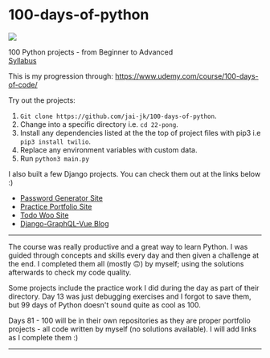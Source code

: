 # 100-days-of-python

<a href="https://codeclimate.com/github/jai-jk/100-days-of-python/maintainability"><img src="https://api.codeclimate.com/v1/badges/6ee8c754b3ff4cdf5d6b/maintainability" /></a>

100 Python projects - from Beginner to Advanced <br>
[Syllabus](Syllabus.pdf)

This is my progression through: https://www.udemy.com/course/100-days-of-code/

Try out the projects:

1. `Git clone https://github.com/jai-jk/100-days-of-python`.
2. Change into a specific directory i.e. `cd 22-pong`.
3. Install any dependencies listed at the the top of project files with pip3 i.e `pip3 install twilio`.
4. Replace any environment variables with custom data.
5. Run `python3 main.py`

I also built a few Django projects. You can check them out at the links below :)<br>

- [Password Generator Site](https://github.com/jai-jk/django-password-generator)<br>
- [Practice Portfolio Site](https://github.com/jai-jk/django-practice-portfolio)<br>
- [Todo Woo Site](https://github.com/jai-jk/django-todo-woo)
- [Django-GraphQL-Vue Blog](https://github.com/jai-jk/Django-GraphQL-Vue-Blog)

---

The course was really productive and a great way to learn Python. I was guided through concepts and skills every day and then given a challenge at the end. I completed them all (mostly 🙃) by myself; using the solutions afterwards to check my code quality.

Some projects include the practice work I did during the day as part of their directory. Day 13 was just debugging exercises and I forgot to save them, but 99 days of Python doesn't sound quite as cool as 100.

Days 81 - 100 will be in their own repositories as they are proper portfolio projects - all code written by myself (no solutions available). I will add links as I complete them :)

---
